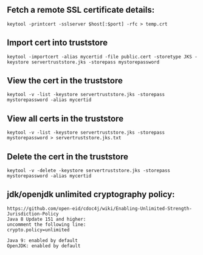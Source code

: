 ## Fetch a remote SSL certificate details:
    keytool -printcert -sslserver $host[:$port] -rfc > temp.crt

## Import cert into truststore
    keytool -importcert -alias mycertid -file public.cert -storetype JKS -keystore servertruststore.jks -storepass mystorepassword

## View the cert in the truststore
    keytool -v -list -keystore servertruststore.jks -storepass mystorepassword -alias mycertid

## View all certs in the truststore
    keytool -v -list -keystore servertruststore.jks -storepass mystorepassword > servertruststore.jks.txt

## Delete the cert in the truststore
    keytool -v -delete -keystore servertruststore.jks -storepass mystorepassword -alias mycertid
    
## jdk/openjdk unlimited cryptography policy:
    https://github.com/open-eid/cdoc4j/wiki/Enabling-Unlimited-Strength-Jurisdiction-Policy
    Java 8 Update 151 and higher:
    uncomment the following line:
    crypto.policy=unlimited

    Java 9: enabled by default
    OpenJDK: enabled by default
